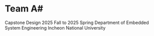 # Team A#
Capstone Design 2025 Fall to 2025 Spring
Department of Embedded System Engineering
Incheon National University
